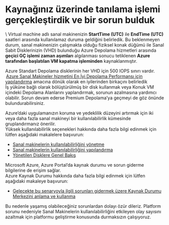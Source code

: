 <properties
    pageTitle="VMA RCA"
    description="RCA - Kapsayıcı kapatma - E17 IOPS sınırı"
    infoBubbleText="Son yeniden başlatma işlemi bulundu. Ayrıntıları sağda görebilirsiniz."
    service="microsoft.compute"
    resource="virtualmachines"
    authors="jozender"
    displayOrder=""
    articleId="UnexpectedVMReboot_E17_IOPS_Limit"
    diagnosticScenario="UnexpectedVMReboot"
    selfHelpType="rca"
    supportTopicIds="32411816"
    resourceTags="windows, linux"
    productPesIds="14749"
    cloudEnvironments="public"
/>

# <a name="we-ran-diagnostics-on-your-resource-and-found-an-issue"></a>Kaynağınız üzerinde tanılama işlemi gerçekleştirdik ve bir sorun bulduk

<!--issueDescription-->
\\ <!--$vmname--> Virtual machine <!--/$vmname--> adlı sanal makinenizin **<!--$StartTime--> StartTime <!--/$StartTime--> (UTC)** ile **<!--$EndTime--> EndTime <!--/$EndTime--> (UTC)** saatleri arasında kullanılamaz duruma geldiğini belirledik.
Bu beklenmeyen durum, sanal makinenizin çalışmakta olduğu fiziksel konak düğümü ile Sanal Sabit Disklerinizin (VHD) bulunduğu Azure Depolama hizmetleri arasında **geçici GÇ işlemi zaman aşımları** algılanması sonucu tetiklenen **Azure tarafından başlatılan VM kapatma işleminden** kaynaklanmıştır.
<!--/issueDescription-->

Azure Standart Depolama disklerinin her VHD için 500 IOPS sınırı vardır.  [Azure Sanal Makineler hizmetini En İyi Depolama Performansı için yapılandırma](http://blogs.msdn.com/b/mast/archive/2014/10/14/configuring-azure-virtual-machines-for-optimal-storage-performance.aspx) amacına dönük olarak en iyilerinden birkaçını belirledik<br> İş yüküne bağlı olarak bölüştürülmüş bir disk kullanmak veya Konuk VM içindeki Depolama Alanlarını yaplandırmak, sorunun azalmasına yardımcı olabilir.  Sorun devam ederse Premium Depolama’ya geçmeyi de göz önünde bulundurabilirsiniz.<br>
 
Azure’daki uygulamanızın koruma ve yedeklilik düzeyini artırmak için iki veya daha fazla sanal makineyi bir kullanılabilirlik kümesinde gruplandırmanız önerilir.<br>
Yüksek kullanılabilirlik seçenekleri hakkında daha fazla bilgi edinmek için lütfen aşağıdaki makalelere başvurun:<br>
* [Sanal makinelerin kullanılabilirliğini yönetme](https://azure.microsoft.com/documentation/articles/virtual-machines-manage-availability)<br>
* [Sanal makinelerin kullanılabilirliğini yapılandırma](https://azure.microsoft.com/documentation/articles/virtual-machines-how-to-configure-availability)
* [Yönetilen Disklere Genel Bakış](https://docs.microsoft.com/azure/storage/storage-managed-disks-overview)<br>

Microsoft Azure, Azure Portal’da kaynak durumu ve sorun giderme bilgilerine de erişim sağlar.<br>
Azure Kaynak Durumu hakkında daha fazla bilgi edinmek için lütfen aşağıdaki makaleye başvurun:<br>
* [Gelecekte bu senaryoyla ilgili sorunları gidermek üzere Kaynak Durumu Merkezini anlama ve kullanma](https://docs.microsoft.com/azure/resource-health/resource-health-overview)<br>

Bu nedenle yaşamış olabileceğiniz sorunlardan dolayı özür dileriz. Platform sorunu nedeniyle Sanal Makinelerin kullanılabilirliğini etkileyen olay sayısını azaltmak için platformu geliştirme konusunda durmaksızın çalışıyoruz.
